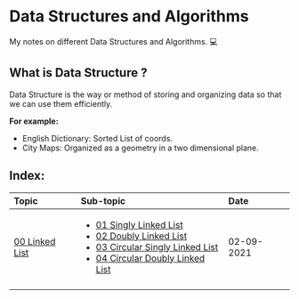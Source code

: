 # Data Structures and Algorithms

My notes on different Data Structures and Algorithms. 💻

## What is Data Structure ?

Data Structure is the way or method of storing and organizing data so that we can use them efficiently. 

**For example:**

- English Dictionary: Sorted List of coords. 
- City Maps: Organized as a geometry in a two dimensional plane.


## Index:


| Topic                                                 | Sub-topic                                                                                                                                                                                                                                                                                                                                                                                                                               | Date       |
|:----------------------------------------------------- |:--------------------------------------------------------------------------------------------------------------------------------------------------------------------------------------------------------------------------------------------------------------------------------------------------------------------------------------------------------------------------------------------------------------------------------------- |:---------- |
| [00 Linked List](Linked%20List/00%20Linked%20List.md) | <ul><li>[01 Singly Linked List](Linked%20List/01%20Singly%20Linked%20List.md)</li><li>[02 Doubly Linked List](Linked%20List/02%20Doubly%20Linked%20List.md)</li><li>[03 Circular Singly Linked List](Linked%20List/03%20Circular%20Singly%20Linked%20List.md)</li><li>[04 Circular Doubly Linked List](Linked%20List/04%20Circular%20Doubly%20Linked%20List.md)</li></ul> | 02-09-2021 |
|                                                       |                                                                                                                                                                                                                                                                                                                                                                                                                                         |            |

